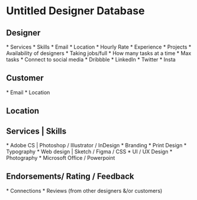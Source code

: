 # Untitled Designer Database

<h2>Designer</h2>
* Services
* Skills
* Email
* Location
* Hourly Rate
* Experience
* Projects
  * Availability of designers
  * Taking jobs/full
  * How many tasks at a time
  * Max tasks
* Connect to social media
  * Dribbble
  * LinkedIn
  * Twitter
  * Insta

<h2>Customer</h2>
* Email
* Location

<h2>Location</h2>

<h2>Services | Skills </h2>
* Adobe CS | Photoshop / Illustrator / InDesign
* Branding
* Print Design
* Typography
* Web design | Sketch / Figma / CSS
* UI / UX Design
* Photography
* Microsoft Office / Powerpoint

<h2>Endorsements/ Rating / Feedback</h2>
* Connections
* Reviews (from other designers &/or customers)
